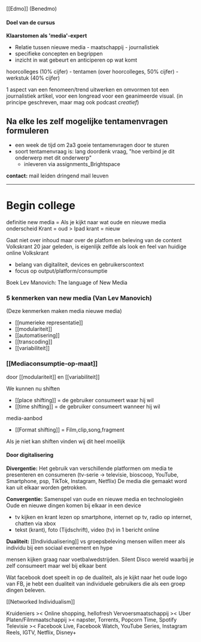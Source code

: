 [[Edmo]] (Benedmo)

#### Doel van de cursus
**Klaarstomen als 'media'-expert**
- Relatie tussen nieuwe media - maatschappij - journalistiek
- specifieke concepten en begrippen
- inzicht in wat gebeurt en anticiperen op wat komt

hoorcolleges (10% cijfer) - tentamen (over hoorcolleges, 50% cijfer) - werkstuk (40% cijfer)

1 aspect van een fenomeen/trend uitwerken en omvormen tot een journalistiek artikel, voor een longread voor een geanimeerde visual. (in principe geschreven, maar mag ook podcast *creatief*)

## Na elke les zelf mogelijke tentamenvragen formuleren
- een week de tijd om 2a3 goeie tentamenvragen door te sturen
- soort tentamenvraag is: lang doordenk vraag, "hoe verbind je dit onderwerp met dit onderwerp"
	- inleveren via assignments_Brightspace

**contact:**
mail leiden
dringend mail leuven


---

# Begin college

definitie new media =
Als je kijkt naar wat oude en nieuwe media onderscheid
Krant = oud > Ipad krant = nieuw

Gaat niet over inhoud maar over de platfom en beleving van de content
Volkskrant 20 jaar geleden, is eigenlijk zelfde als look en feel van huidige online Volkskrant

- belang van digitaliteit, devices en gebruikerscontext
- focus op output/platform/consumptie


Boek Lev Manovich: The language of New Media

### 5 kenmerken van new media (Van Lev Manovich)
(Deze kenmerken maken media nieuwe media)
- [[numerieke representatie]]
- [[modulariteit]]
- [[automatisering]]
- [[transcoding]]
- [[variabiliteit]]


### [[Mediaconsumptie-op-maat]]
door [[modulariteit]] en [[variabiliteit]]

We kunnen nu shiften
- [[place shifting]] = de gebruiker consumeert waar hij wil
- [[time shifting]] = de gebruiker consumeert wanneer hij wil

media-aanbod
- [[Format shifting]] = Film,clip,song,fragment

Als je niet kan shiften vinden wij dit heel moeilijk



#### Door digitalisering

**Divergentie:** Het gebruik van verschillende platformen om media te presenteren en consumeren (tv-serie -> televisie, bioscoop, YouTube, Smartphone, psp, TikTok, Instagram, Netflix)
De media die gemaakt word kan uit elkaar worden getrokken. 

**Convergentie:** Samenspel van oude en nieuwe media en technologieën
Oude en nieuwe dingen komen bij elkaar in een device
- tv kijken en krant lezen op smartphone, internet op tv, radio op internet, chatten via xbox
- tekst (krant), foto (Tijdschrift), video (tv) in 1 bericht online


**Dualiteit:** [[Individualisering]] vs groepsbeleving
mensen willen meer als individu bij een sociaal evenement en hype

mensen kijken graag naar voetbalwedstrijden.
Silent Disco wereld waarbij je zelf consumeert maar wel bij elkaar bent

Wat facebook doet speelt in op de dualiteit, als je kijkt naar het oude logo van FB, je hebt een dualiteit van individuele gebruikers die als een groep dingen beleven.

[[Networked Individualism]]

Kruideniers >< Online shopping, hellofresh
Vervoersmaatschappij >< Uber
Platen/Filmmaatschappij >< napster, Torrents, Popcorn Time, Spotify
Televisie >< Facebook Live, Facebook Watch, YouTube Series, Instagram Reels, IGTV, Netflix, Disney+
















